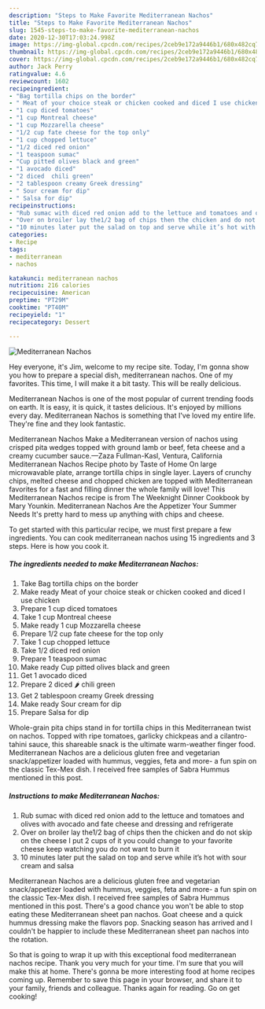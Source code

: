 ```yaml
---
description: "Steps to Make Favorite Mediterranean Nachos"
title: "Steps to Make Favorite Mediterranean Nachos"
slug: 1545-steps-to-make-favorite-mediterranean-nachos
date: 2020-12-30T17:03:24.998Z
image: https://img-global.cpcdn.com/recipes/2ceb9e172a9446b1/680x482cq70/mediterranean-nachos-recipe-main-photo.jpg
thumbnail: https://img-global.cpcdn.com/recipes/2ceb9e172a9446b1/680x482cq70/mediterranean-nachos-recipe-main-photo.jpg
cover: https://img-global.cpcdn.com/recipes/2ceb9e172a9446b1/680x482cq70/mediterranean-nachos-recipe-main-photo.jpg
author: Jack Perry
ratingvalue: 4.6
reviewcount: 1602
recipeingredient:
- "Bag tortilla chips on the border"
- " Meat of your choice steak or chicken cooked and diced I use chicken"
- "1 cup diced tomatoes"
- "1 cup Montreal cheese"
- "1 cup Mozzarella cheese"
- "1/2 cup fate cheese for the top only"
- "1 cup chopped lettuce"
- "1/2 diced red onion"
- "1 teaspoon sumac"
- "Cup pitted olives black and green"
- "1 avocado diced"
- "2 diced  chili green"
- "2 tablespoon creamy Greek dressing"
- " Sour cream for dip"
- " Salsa for dip"
recipeinstructions:
- "Rub sumac with diced red onion add to the lettuce and tomatoes and olives with avocado and fate cheese and dressing and refrigerate"
- "Over on broiler lay the1/2 bag of chips then the chicken and do not skip on the cheese I put 2 cups of it you could change to your favorite cheese keep watching you do not want to burn it"
- "10 minutes later put the salad on top and serve while it’s hot with sour cream and salsa"
categories:
- Recipe
tags:
- mediterranean
- nachos

katakunci: mediterranean nachos 
nutrition: 216 calories
recipecuisine: American
preptime: "PT29M"
cooktime: "PT40M"
recipeyield: "1"
recipecategory: Dessert

---
```



![Mediterranean Nachos](https://img-global.cpcdn.com/recipes/2ceb9e172a9446b1/680x482cq70/mediterranean-nachos-recipe-main-photo.jpg)

Hey everyone, it's Jim, welcome to my recipe site. Today, I'm gonna show you how to prepare a special dish, mediterranean nachos. One of my favorites. This time, I will make it a bit tasty. This will be really delicious.

Mediterranean Nachos is one of the most popular of current trending foods on earth. It is easy, it is quick, it tastes delicious. It's enjoyed by millions every day. Mediterranean Nachos is something that I've loved my entire life. They're fine and they look fantastic.

Mediterranean Nachos Make a Mediterranean version of nachos using crisped pita wedges topped with ground lamb or beef, feta cheese and a creamy cucumber sauce.—Zaza Fullman-Kasl, Ventura, California Mediterranean Nachos Recipe photo by Taste of Home On large microwavable plate, arrange tortilla chips in single layer. Layers of crunchy chips, melted cheese and chopped chicken are topped with Mediterranean favorites for a fast and filling dinner the whole family will love! This Mediterranean Nachos recipe is from The Weeknight Dinner Cookbook by Mary Younkin. Mediterranean Nachos Are the Appetizer Your Summer Needs It&#39;s pretty hard to mess up anything with chips and cheese.


To get started with this particular recipe, we must first prepare a few ingredients. You can cook mediterranean nachos using 15 ingredients and 3 steps. Here is how you cook it.

<!--inarticleads1-->

##### The ingredients needed to make Mediterranean Nachos:

1. Take Bag tortilla chips on the border
1. Make ready  Meat of your choice steak or chicken cooked and diced I use chicken
1. Prepare 1 cup diced tomatoes
1. Take 1 cup Montreal cheese
1. Make ready 1 cup Mozzarella cheese
1. Prepare 1/2 cup fate cheese for the top only
1. Take 1 cup chopped lettuce
1. Take 1/2 diced red onion
1. Prepare 1 teaspoon sumac
1. Make ready Cup pitted olives black and green
1. Get 1 avocado diced
1. Prepare 2 diced 🌶 chili green
1. Get 2 tablespoon creamy Greek dressing
1. Make ready  Sour cream for dip
1. Prepare  Salsa for dip


Whole-grain pita chips stand in for tortilla chips in this Mediterranean twist on nachos. Topped with ripe tomatoes, garlicky chickpeas and a cilantro-tahini sauce, this shareable snack is the ultimate warm-weather finger food. Mediterranean Nachos are a delicious gluten free and vegetarian snack/appetizer loaded with hummus, veggies, feta and more- a fun spin on the classic Tex-Mex dish. I received free samples of Sabra Hummus mentioned in this post. 

<!--inarticleads2-->

##### Instructions to make Mediterranean Nachos:

1. Rub sumac with diced red onion add to the lettuce and tomatoes and olives with avocado and fate cheese and dressing and refrigerate
1. Over on broiler lay the1/2 bag of chips then the chicken and do not skip on the cheese I put 2 cups of it you could change to your favorite cheese keep watching you do not want to burn it
1. 10 minutes later put the salad on top and serve while it’s hot with sour cream and salsa


Mediterranean Nachos are a delicious gluten free and vegetarian snack/appetizer loaded with hummus, veggies, feta and more- a fun spin on the classic Tex-Mex dish. I received free samples of Sabra Hummus mentioned in this post. There&#39;s a good chance you won&#39;t be able to stop eating these Mediterranean sheet pan nachos. Goat cheese and a quick hummus dressing make the flavors pop. Snacking season has arrived and I couldn&#39;t be happier to include these Mediterranean sheet pan nachos into the rotation. 

So that is going to wrap it up with this exceptional food mediterranean nachos recipe. Thank you very much for your time. I'm sure that you will make this at home. There's gonna be more interesting food at home recipes coming up. Remember to save this page in your browser, and share it to your family, friends and colleague. Thanks again for reading. Go on get cooking!
